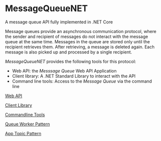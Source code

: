 # MessageQueueNET

A message queue API fully implemented in .NET Core

Message queues provide an asynchronous communication protocol, where the sender and recipient of messages do not interact with the message queue at the same time.
Messages in the queue are stored only until the recipient retrieves them. After retrieving, a message is deleted again.
Each message is also picked up and processed by a single recipient.

_MessageQueueNET_ provides the following tools for this protocol:

-   Web API: the _Messsage Queue_ Web API Application
-   Client library: A .NET Standard Library to interact with the API
-   Command line tools: Access to the _Message Queue_ via the command line

[Web API](./doc/api/api_en.md)

[Client Library](./doc/client/client_en.md)

[Commandline Tools](./doc/console/tools_en.md)

[Queue Worker Pattern](./doc/queue-worker/queue-worker_en.md)

[App Topic Pattern](./doc/app-topic/app_topic_pattern_en.md)
